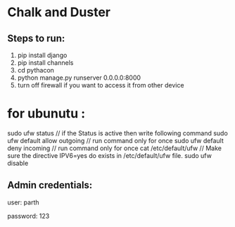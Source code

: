 # Chalk and Duster

## Steps to run:

1) pip install django
2) pip install channels
3) cd pythacon
4) python manage.py runserver 0.0.0.0:8000
5) turn off firewall if you want to access it from other device

# for ubunutu :

sudo ufw status // if the Status is active then write following command 
sudo ufw default allow outgoing // run command only for once
sudo ufw default deny incoming // run command only for once
cat /etc/default/ufw // Make sure the directive IPV6=yes do exists in /etc/default/ufw file. 
sudo ufw disable


## Admin credentials:

user: parth

password: 123
